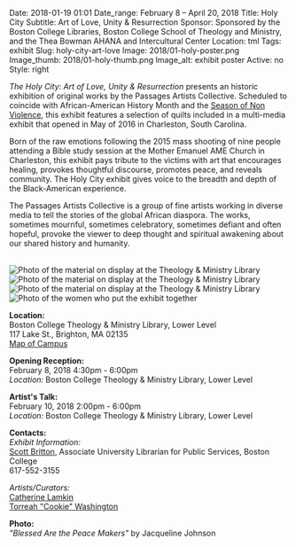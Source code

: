 Date: 2018-01-19 01:01 
Date_range: February 8 – April 20, 2018
Title: Holy City 
Subtitle: Art of Love, Unity & Resurrection
Sponsor: Sponsored by the Boston College Libraries, Boston College School of Theology and Ministry, and the Thea Bowman AHANA and Intercultural Center
Location: tml
Tags: exhibit
Slug: holy-city-art-love
Image: 2018/01-holy-poster.png
Image_thumb: 2018/01-holy-thumb.png
Image_alt: exhibit poster
Active: no
Style: right

<em>The Holy City: Art of Love, Unity & Resurrection</em> presents an historic exhibition of original works by the Passages Artists Collective.  Scheduled to coincide with African-American History Month and the <a href="http://www.agnt.org/season-for-nonviolence" target="_blank">Season of Non Violence</a>, this exhibit features a selection of quilts included in a multi-media exhibit that opened in May of 2016 in Charleston, South Carolina.  

Born of the raw emotions following the 2015 mass shooting of nine people attending a Bible study session at the Mother Emanuel AME Church in Charleston, this exhibit pays tribute to the victims with art that encourages healing, provokes thoughtful discourse, promotes peace, and reveals community.  The Holy City exhibit gives voice to the breadth and depth of the Black-American experience.

The Passages Artists Collective is a group of fine artists working in diverse media to tell the stories of the global African diaspora.  The works, sometimes mournful, sometimes celebratory, sometimes defiant and often hopeful, provoke the viewer to deep thought and spiritual awakening about our shared history and humanity. 

<br />

<div class="poster">
<img src="/theme/img/exhibits/tml/2018/01-holy-city_01.JPG" alt="Photo of the material on display at the Theology & Ministry Library">
</div>
<div class="poster">
<img src="/theme/img/exhibits/tml/2018/01-holy-city_02.JPG" alt="Photo of the material on display at the Theology & Ministry Library">
</div>
<div class="poster">
<img src="/theme/img/exhibits/tml/2018/01-holy-city_03.JPG" alt="Photo of the material on display at the Theology & Ministry Library">
</div>
<div class="poster">
<img src="/theme/img/exhibits/tml/2018/01-holy-city_04.JPG" alt="Photo of the women who put the exhibit together">
</div>


<strong>Location: </strong><br />
Boston College Theology & Ministry Library, Lower Level<br />
117 Lake St., Brighton, MA  02135<br />
<a href="http://www.bc.edu/bc-web/about/maps-and-directions/brighton-campus-map.html" target="_blank">Map of Campus</a>

<strong>Opening Reception: </strong><br />
February 8, 2018 4:30pm - 6:00pm<br />
<em>Location:</em> Boston College Theology & Ministry Library, Lower Level

<strong>Artist's Talk:</strong><br />
February 10, 2018 2:00pm - 6:00pm <br />
<em>Location:</em> Boston College Theology & Ministry Library, Lower Level

<strong>Contacts:</strong><br />
<em>Exhibit Information:</em><br />
<a href="mailto:scott.britton@bc.edu">Scott Britton</a>, Associate University Librarian for Public Services, Boston College<br />
617-552-3155

<em>Artists/Curators:</em><br />
<a href="mailto:catquiltzmama@gmail.com">Catherine Lamkin</a><br />
<a href="mailto:cookiesews1960@gmail.com">Torreah "Cookie" Washington</a><br />

<strong>Photo:</strong> <br />
<em>"Blessed Are the Peace Makers"</em> by Jacqueline Johnson



